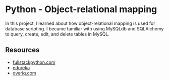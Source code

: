 # Python - Object-relational mapping

In this project, I learned about how object-relational mapping is used for database scripting. I became familiar with using MySQLdb and SQLAlchemy to query, create, edit, and delete tables in MySQL.

## Resources
- [fullstackpython.com](https://www.fullstackpython.com/object-relational-mappers-orms.html)
- [edureka](https://www.youtube.com/watch?v=g60QghtJmjY)
- [overiq.com](https://overiq.com/sqlalchemy-101/)
